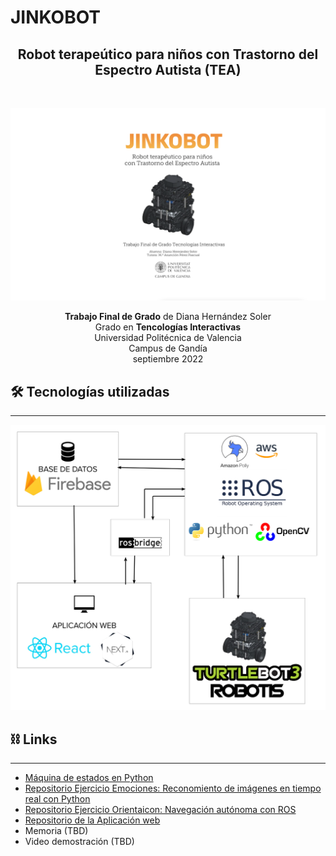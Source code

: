# JINKOBOT

<center><h2>Robot terapeútico para niños con Trastorno del Espectro Autista (TEA)</h2><br /></center>

<p align=center><img src="./docs/BUENA.png" /></p>

<p align=center>
<b>Trabajo Final de Grado</b> de Diana Hernández Soler <br/>
Grado en <b>Tencologías Interactivas</b> <br/>
Universidad Politécnica de Valencia <br/>
Campus de Gandía <br/>
septiembre 2022 <br/>
</p>

## 🛠 Tecnologías utilizadas

---

<p align=center><img width="600" src="https://github.com/DianaIT/tfg/blob/master/docs/tecnologiasBIEN.png" /></p>

## ⛓ Links

---

- [ Máquina de estados en Python](https://github.com/DianaIT/tfg/blob/master/src/stateMachine/README.md)
- [Repositorio Ejercicio Emociones: Reconomiento de imágenes en tiempo real con Python](https://github.com/DianaIT/Emotion)
- [Repositorio Ejercicio Orientaicon: Navegación autónoma con ROS](https://github.com/DianaIT/Orientation)
- [Repositorio de la Aplicación web ](https://github.com/DianaIT/jinkobot)
-  Memoria (TBD)
- Video demostración (TBD)
